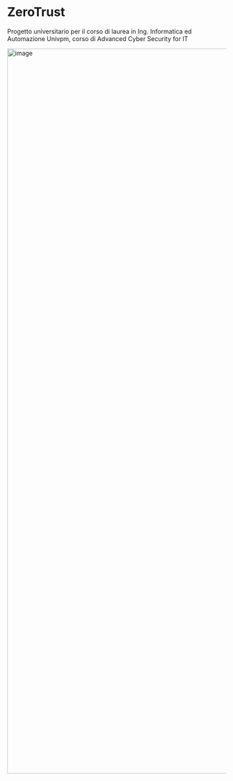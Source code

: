 # ZeroTrust
Progetto universitario per il corso di laurea in Ing. Informatica ed Automazione Univpm, corso di Advanced Cyber Security for IT


<img width="2154" height="1668" alt="image" src="https://github.com/user-attachments/assets/d17f4cd6-3b88-4fa0-81e1-a0ab87379640" />
